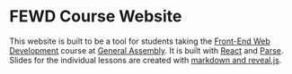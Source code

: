 # FEWD Course Website

This website is built to be a tool for students taking the [Front-End Web Development](https://generalassemb.ly/education/front-end-web-development) course at [General Assembly](https://generalassemb.ly). It is built with [React](https://facebook.github.io/react/) and [Parse](https://parse.com/). Slides for the individual lessons are created with [markdown and reveal.js](https://github.com/webpro/reveal-md).
